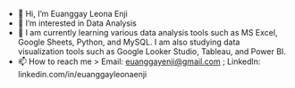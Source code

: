 - 👋 Hi, I’m Euanggay Leona Enji
- 👀 I’m interested in Data Analysis
- 🌱 I am currently learning various data analysis tools such as MS Excel, Google Sheets, Python, and MySQL. I am also studying data visualization tools such as Google Looker Studio, Tableau, and Power BI.
- 📫 How to reach me > Email: euanggayenji@gmail.com ; Linkedln: linkedin.com/in/euanggayleonaenji

<!---
enjileona/enjileona is a ✨ special ✨ repository because its `README.md` (this file) appears on your GitHub profile.
You can click the Preview link to take a look at your changes.
--->
